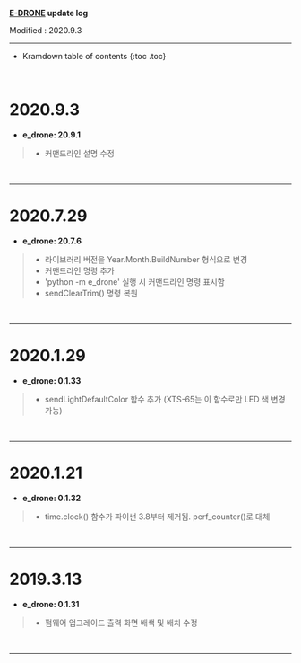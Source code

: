 **[E-DRONE](/documents/kr/products/e_drone/) update log**

Modified : 2020.9.3

---

* Kramdown table of contents
{:toc .toc}


<br>


# 2020.9.3

- **e_drone: 20.9.1**

> - 커맨드라인 설명 수정


<br>

---

# 2020.7.29

- **e_drone: 20.7.6**

> - 라이브러리 버전을 Year.Month.BuildNumber 형식으로 변경
> - 커맨드라인 명령 추가
> - 'python -m e_drone' 실행 시 커맨드라인 명령 표시함
> - sendClearTrim() 명령 복원


<br>

---

# 2020.1.29

- **e_drone: 0.1.33**

> - sendLightDefaultColor 함수 추가 (XTS-65는 이 함수로만 LED 색 변경 가능)


<br>

---

# 2020.1.21

- **e_drone: 0.1.32**

> - time.clock() 함수가 파이썬 3.8부터 제거됨. perf_counter()로 대체


<br>

---

# 2019.3.13

- **e_drone: 0.1.31**

> - 펌웨어 업그레이드 출력 화면 배색 및 배치 수정


<br>

---

<br>
